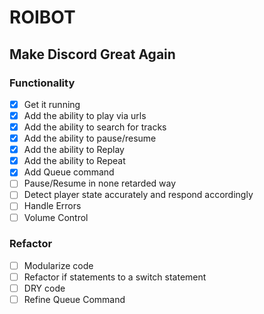 # ROIBOT

## Make Discord Great Again

### Functionality

- [x] Get it running
- [x] Add the ability to play via urls
- [x] Add the ability to search for tracks
- [x] Add the ability to pause/resume
- [x] Add the ability to Replay
- [x] Add the ability to Repeat
- [x] Add Queue command
- [ ] Pause/Resume in none retarded way
- [ ] Detect player state accurately and respond accordingly
- [ ] Handle Errors
- [ ] Volume Control

### Refactor

- [ ] Modularize code
- [ ] Refactor if statements to a switch statement
- [ ] DRY code
- [ ] Refine Queue Command
